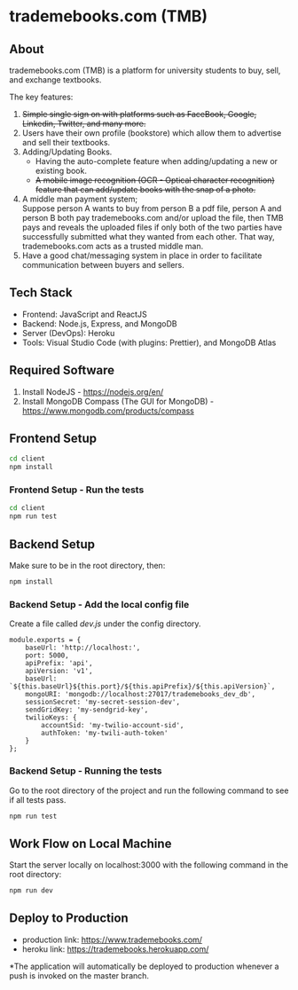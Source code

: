 # trademebooks.com (TMB)

## About
trademebooks.com (TMB) is a platform for university students to buy, sell, and exchange textbooks.

The key features:
1. <strike>Simple single sign on with platforms such as FaceBook, Google, Linkedin, Twitter, and many more.</strike>
2. Users have their own profile (bookstore) which allow them to advertise and sell their textbooks.
3. Adding/Updating Books.
    - Having the auto-complete feature when adding/updating a new or existing book.
    - <strike>A mobile image recognition (OCR - Optical character recognition) feature that can add/update books with the snap of a photo.</strike>
4. A middle man payment system;  
    Suppose person A wants to buy from person B a pdf file, person A and person B both pay trademebooks.com and/or upload the file, then TMB pays and reveals the uploaded files if only both of the two parties have successfully submitted what they wanted from each other. That way, trademebooks.com acts as a trusted middle man.
5. Have a good chat/messaging system in place in order to facilitate communication between buyers and sellers.  
 
## Tech Stack
- Frontend: JavaScript and ReactJS
- Backend: Node.js, Express, and MongoDB
- Server (DevOps): Heroku
- Tools: Visual Studio Code (with plugins: Prettier), and MongoDB Atlas

## Required Software
1. Install NodeJS - https://nodejs.org/en/
2. Install MongoDB Compass (The GUI for MongoDB) - https://www.mongodb.com/products/compass

## Frontend Setup
```bash
cd client
npm install
```

### Frontend Setup - Run the tests
```bash
cd client
npm run test
```

## Backend Setup
Make sure to be in the root directory, then:
```bash
npm install
```

### Backend Setup - Add the local config file
Create a file called *dev.js* under the config directory.
```
module.exports = {
    baseUrl: 'http://localhost:',
    port: 5000,
    apiPrefix: 'api',
    apiVersion: 'v1',
    baseUrl: `${this.baseUrl}${this.port}/${this.apiPrefix}/${this.apiVersion}`,
    mongoURI: 'mongodb://localhost:27017/trademebooks_dev_db',
    sessionSecret: 'my-secret-session-dev',
    sendGridKey: 'my-sendgrid-key',
    twilioKeys: {
        accountSid: 'my-twilio-account-sid',
        authToken: 'my-twili-auth-token'
    }
};
```

### Backend Setup - Running the tests
Go to the root directory of the project and run the following command to see if all tests pass.
```bash
npm run test
```

## Work Flow on Local Machine
Start the server locally on localhost:3000 with the following command in the root directory:
```bash
npm run dev
```

## Deploy to Production
- production link: https://www.trademebooks.com/
- heroku link: https://trademebooks.herokuapp.com/

*The application will automatically be deployed to production whenever a push is invoked on the master branch.
